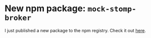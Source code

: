 # New npm package: `mock-stomp-broker`

I just published a new package to the npm registry. Check it out [here](https://www.npmjs.com/package/mock-stomp-broker).

